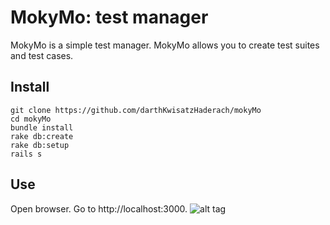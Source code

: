 # MokyMo: test manager

MokyMo is a simple test manager. MokyMo allows you to create test suites and test cases.

## Install

```shell
git clone https://github.com/darthKwisatzHaderach/mokyMo
cd mokyMo
bundle install
rake db:create
rake db:setup
rails s
```

## Use
Open browser. Go to http://localhost:3000.
![alt tag](http://i1077.photobucket.com/albums/w471/datonkushin/mokyMo_zpstibxcbpi.png)